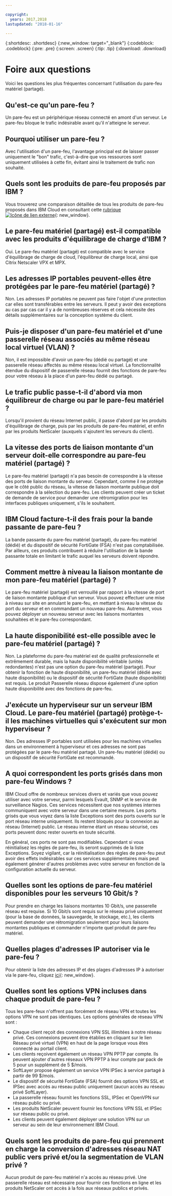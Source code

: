 ```yaml
---

copyright:
  years: 2017,2018
lastupdated: "2018-01-16"

---
```


{:shortdesc: .shortdesc}
{:new_window: target="_blank"}
{:codeblock: .codeblock}
{:pre: .pre}
{:screen: .screen}
{:tip: .tip}
{:download: .download}

# Foire aux questions
Voici les questions les plus fréquentes concernant l'utilisation du pare-feu matériel (partagé).

## Qu'est-ce qu'un pare-feu ?

Un pare-feu est un périphérique réseau connecté en amont d'un serveur. Le pare-feu bloque le trafic indésirable avant qu'il n'atteigne le serveur.

## Pourquoi utiliser un pare-feu ?

Avec l'utilisation d'un pare-feu, l'avantage principal est de laisser passer uniquement le "bon" trafic, c'est-à-dire que vos ressources sont uniquement utilisées à cette fin, évitant ainsi le traitement de trafic non souhaité.

## Quels sont les produits de pare-feu proposés par IBM ?
Vous trouverez une comparaison détaillée de tous les produits de pare-feu proposés dans IBM Cloud en consultant cette [rubrique ![Icône de lien externe](../../icons/launch-glyph.svg "Icône de lien externe")](https://console.bluemix.net/docs/infrastructure/fortigate-10g/explore-firewalls.html#explore-firewalls){: new_window}. 

## Le pare-feu matériel (partagé) est-il compatible avec les produits d'équilibrage de charge d'IBM ?

Oui. Le pare-feu matériel (partagé) est compatible avec le service d'équilibrage de charge de cloud, l'équilibreur de charge local, ainsi que Citrix Netscaler VPX et MPX.

## Les adresses IP portables peuvent-elles être protégées par le pare-feu matériel (partagé) ?

Non. Les adresses IP portables ne peuvent pas faire l'objet d'une protection car elles sont transférables entre les serveurs. Il peut y avoir des exceptions au cas par cas car il y a de nombreuses réserves et cela nécessite des détails supplémentaires sur la conception système du client.

## Puis-je disposer d'un pare-feu matériel et d'une passerelle réseau associés au même réseau local virtuel (VLAN) ?

Non, il est impossible d'avoir un pare-feu (dédié ou partagé) et une passerelle réseau affectés au même réseau local virtuel. La fonctionnalité étendue du dispositif de passerelle réseau fournit des fonctions de pare-feu pour votre réseau à la place d'un pare-feu dédié ou partagé.

## Le trafic public passe-t-il d'abord via mon équilibreur de charge ou par le pare-feu matériel ?

Lorsqu'il provient du réseau Internet public, il passe d'abord par les produits d'équilibrage de charge, puis par les produits de pare-feu matériel, et enfin par les produits NetScaler (auxquels s'ajoutent les serveurs du client).

## La vitesse des ports de liaison montante d'un serveur doit-elle correspondre au pare-feu matériel (partagé) ?

Le pare-feu matériel (partagé) n'a pas besoin de correspondre à la vitesse des ports de liaison montante du serveur. Cependant, comme il ne protège que le côté public du réseau, la vitesse de liaison montante publique doit correspondre à la sélection du pare-feu.  Les clients peuvent créer un ticket de demande de service pour demander une rétromigration pour les interfaces publiques uniquement, s'ils le souhaitent.

## IBM Cloud facture-t-il des frais pour la bande passante de pare-feu ?

La bande passante du pare-feu matériel (partagé), du pare-feu matériel (dédié) et du dispositif de sécurité FortiGate (FSA) n'est pas comptabilisée. Par ailleurs, ces produits contribuent à réduire l'utilisation de la bande passante totale en limitant le trafic auquel les serveurs doivent répondre.

## Comment mettre à niveau la liaison montante de mon pare-feu matériel (partagé) ?

Le pare-feu matériel (partagé) est verrouillé par rapport à la vitesse de port de liaison montante publique d'un serveur. Vous pouvez effectuer une mise à niveau sur site en annulant le pare-feu, en mettant à niveau la vitesse du port du serveur et en commandant un nouveau pare-feu. Autrement, vous pouvez déployer un nouveau serveur avec les liaisons montantes souhaitées et le pare-feu correspondant.

## La haute disponibilité est-elle possible avec le pare-feu matériel (partagé) ?

Non. La plateforme du pare-feu matériel est de qualité professionnelle et extrêmement durable, mais la haute disponibilité véritable (unités redondantes) n'est pas une option du pare-feu matériel (partagé). Pour obtenir la fonction de haute disponibilité, un pare-feu matériel (dédié avec haute disponibilité) ou le dispositif de sécurité FortiGate (haute disponibilité) est requis. Le produit Passerelle réseau dispose également d'une option haute disponibilité avec des fonctions de pare-feu.

## J'exécute un hyperviseur sur un serveur IBM Cloud. Le pare-feu matériel (partagé) protège-t-il les machines virtuelles qui s'exécutent sur mon hyperviseur ?

Non. Des adresses IP portables sont utilisées pour les machines virtuelles dans un environnement à hyperviseur et ces adresses ne sont pas protégées par le pare-feu matériel partagé. Un pare-feu matériel (dédié) ou un dispositif de sécurité FortiGate est recommandé.

## A quoi correspondent les ports grisés dans mon pare-feu Windows ?

IBM Cloud offre de nombreux services divers et variés que vous pouvez utiliser avec votre serveur, parmi lesquels Evault, SNMP et le service de surveillance Nagios. Ces services nécessitent que nos systèmes internes communiquent avec votre serveur dans une certaine mesure. Les ports grisés que vous voyez dans la liste Exceptions sont des ports ouverts sur le port réseau interne uniquement. Ils restent bloqués pour la connexion au réseau (Internet) public. Le réseau interne étant un réseau sécurisé, ces ports peuvent donc rester ouverts en toute sécurité.

En général, ces ports ne sont pas modifiables. Cependant si vous réinitialisez les règles de pare-feu, ils seront supprimés de la liste Exceptions. Soyez vigilant, car la réinitialisation des règles de pare-feu peut avoir des effets indésirables sur ces services supplémentaires mais peut également générer d'autres problèmes avec votre serveur en fonction de la configuration actuelle du serveur.

## Quelles sont les options de pare-feu matériel disponibles pour les serveurs 10 Gbit/s ?

Pour prendre en charge les liaisons montantes 10 Gbit/s, une passerelle réseau est requise. Si 10 Gbit/s sont requis sur le réseau privé uniquement (pour la base de données, la sauvegarde, le stockage, etc.), les clients peuvent demander une rétromigration seulement pour leurs liaisons montantes publiques et commander n'importe quel produit de pare-feu matériel.

## Quelles plages d'adresses IP autoriser via le pare-feu ?

Pour obtenir la liste des adresses IP et des plages d'adresses IP à autoriser via le pare-feu, cliquez [ici](https://console.bluemix.net/docs/infrastructure/hardware-firewall-dedicated/ips.html){: new_window}. 

## Quelles sont les options VPN incluses dans chaque produit de pare-feu ?

Tous les pare-feux n'offrent pas forcément de réseau VPN et toutes les options VPN ne sont pas identiques.  Les options générales de réseau VPN sont :

* Chaque client reçoit des connexions VPN SSL illimitées à notre réseau privé. Ces connexions peuvent être établies en cliquant sur le lien Réseau privé virtuel (VPN) en haut de la page lorsque vous êtes connecté au portail client.
* Les clients reçoivent également un réseau VPN PPTP par compte. Ils peuvent ajouter d'autres réseaux VPN PPTP à leur compte par pack de 5 pour un supplément de 5 $/mois.
* SoftLayer propose également un service VPN IPSec à service partagé à partir de 99 $/mois.
* Le dispositif de sécurité FortiGate (FSA) fournit des options VPN SSL et IPSec avec accès au réseau public uniquement (aucun accès au réseau privé SoftLayer).
* La passerelle réseau fournit les fonctions SSL, IPSec et OpenVPN sur réseau public ou privé.
* Les produits NetScaler peuvent fournir les fonctions VPN SSL et IPSec sur réseau public ou privé.
* Les clients peuvent également déployer une solution VPN sur un serveur au sein de leur environnement IBM Cloud.

## Quels sont les produits de pare-feu qui prennent en charge la conversion d'adresses réseau NAT public vers privé et/ou la segmentation de VLAN privé ?

Aucun produit de pare-feu matériel n'a accès au réseau privé. Une passerelle réseau est nécessaire pour fournir ces fonctions en ligne et les produits NetScaler ont accès à la fois aux réseaux publics et privés.
